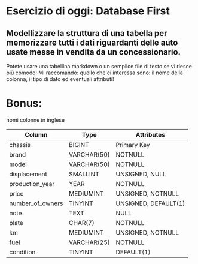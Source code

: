 # Esercizio di oggi: Database First

## Modellizzare la struttura di una tabella per memorizzare tutti i dati riguardanti delle auto usate messe in vendita da un concessionario.

Potete usare una tabellina markdown o un semplice file di testo se vi riesce più comodo!
Mi raccomando: quello che ci interessa sono: il nome della colonna, il tipo di dato ed eventuali attributi!

# Bonus:

nomi colonne in inglese

| Column           | Type        | Attributes           |
| ---------------- | ----------- | -------------------- |
| chassis          | BIGINT      | Primary Key          |
| brand            | VARCHAR(50) | NOTNULL              |
| model            | VARCHAR(50) | NOTNULL              |
| displacement     | SMALLINT    | UNSIGNED, NULL       |
| production_year  | YEAR        | NOTNULL              |
| price            | MEDIUMINT   | UNSIGNED, NOTNULL    |
| number_of_owners | TINYINT     | UNSIGNED, DEFAULT(1) |
| note             | TEXT        | NULL                 |
| plate            | CHAR(7)     | NOTNULL              |
| km               | MEDIUMINT   | UNSIGNED, NOTNULL    |
| fuel             | VARCHAR(25) | NOTNULL              |
| condition        | TINYINT     | DEFAULT(1)           |
